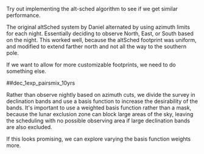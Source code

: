 
Try out implementing the alt-sched algorithm to see if we get similar performance.

The original altSched system by Daniel alternated by using azimuth limits for each night. Essentially deciding to observe North, East, or South based on the night. This worked well, because the altSched footprint was uniform, and modified to extend farther north and not all the way to the southern pole.

If we want to allow for more customizable footprints, we need to do something else. 

##dec_1exp_pairsmix_10yrs

Rather than observe nightly based on azimuth cuts, we divide the survey in declination bands and use a basis function to increase the desirability of the bands. It's important to use a weighted basis function rather than a mask, because the lunar exclusion zone can block large areas of the sky, leaving the scheduling with no possible observing area if large declination bands are also excluded.

If this looks promising, we can explore varying the basis function weights more.


